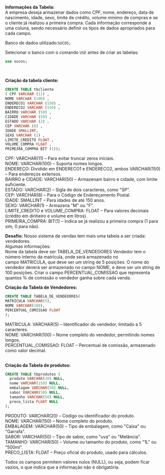 **Informações da Tabela:**<br>
A empresa deseja armazenar dados como CPF, nome, endereço, data de nascimento, idade, sexo, limite de crédito, volume mínimo de compras e se o cliente já realizou a primeira compra.
Cada informação corresponde a uma coluna, sendo necessário definir os tipos de dados apropriados para cada campo.

Banco de dados utilizado:`SUCOS;`

Selecionar o banco com o comando `USE` antes de criar as tabelas:

```sql
use sucos;
```
<br>

**Criação da tabela cliente:**<br>

```sql
CREATE TABLE tbcliente
( CPF VARCHAR (11) ,
NOME VARCHAR (100) ,
ENDERECO1 VARCHAR (150) ,
ENDERECO2 VARCHAR (150) ,
BAIRRO VARCHAR (50) ,
CIDADE VARCHAR (50) ,
ESTADO VARCHAR (2) ,
CEP VARCHAR (8) ,
IDADE SMALLINT,
SEXO VARCHAR (1) ,
LIMITE_CREDITO FLOAT ,
VOLUME_COMPRA FLOAT ,
PRIMEIRA_COMPRA BIT (1));
```
CPF: VARCHAR(11) – Para evitar truncar zeros iniciais.<br>
NOME: VARCHAR(100) – Suporta nomes longos.<br>
ENDEREÇO: Dividido em ENDERECO1 e ENDERECO2, ambos VARCHAR(150) – Para endereços extensos.<br>
BAIRRO e CIDADE: VARCHAR(50) – Armazenam bairro e cidade, com limite suficiente.<br>
ESTADO: VARCHAR(2) – Sigla de dois caracteres, como "SP".<br>
CEP: VARCHAR(8) – Para o Código de Endereçamento Postal.<br>
IDADE: SMALLINT – Para idades de até 150 anos.<br>
SEXO: VARCHAR(1) – Armazena "M" ou "F".<br>
LIMITE_CREDITO e VOLUME_COMPRA: FLOAT – Para valores decimais (crédito em dinheiro e volume em litros).<br>
PRIMEIRA_COMPRA: BIT(1) – Indica se já realizou a primeira compra (1 para sim, 0 para não).<br>

**Desafio:** Nosso sistema de vendas tem mais uma tabela a ser criada: vendedores.<br>
Algumas informações:<br>
Nome da tabela deve ser TABELA_DE_VENDEDORES Vendedor tem o número interno da matrícula, onde será armazenado no campo MATRICULA, que deve ser um string de 5 posições. O nome do vendedor deverá ser armazenado no campo NOME, e deve ser um string de 100 posições. Criar o campo PERCENTUAL_COMISSAO que representa quantos % de comissão o vendedor ganha sobre cada venda.
<br>

**Criação da Tabela de Vendedores:**<br>

```sql
CREATE TABLE TABELA_DE_VENDEDORES(
MATRICULA VARCHAR(5),
NOME VARCHAR(100),
PERCENTUAL_COMISSAO FLOAT
);

```
MATRICULA: VARCHAR(5) – Identificador do vendedor, limitado a 5 caracteres.<br>
NOME: VARCHAR(100) – Nome completo do vendedor, permitindo nomes longos.<br>
PERCENTUAL_COMISSAO: FLOAT – Percentual de comissão, armazenado como valor decimal.<br>
<br>

**Criação da Tabela de produtos:**<br>

```sql
CREATE TABLE tbprodutos (
  produto VARCHAR(20) NULL,
  nome VARCHAR(150) NULL,
  embalagem VARCHAR(50) NULL,
  sabor VARCHAR(50) NULL,
  tamanho VARCHAR(50) NULL,
  preco_lista FLOAT NULL
);
```

PRODUTO: VARCHAR(20) – Código ou identificador do produto.<br>
NOME: VARCHAR(150) – Nome completo do produto.<br>
EMBALAGEM: VARCHAR(50) – Tipo de embalagem, como "Caixa" ou "Garrafa".<br>
SABOR: VARCHAR(50) – Tipo de sabor, como "uva" ou "Melância".<br>
TAMANHO: VARCHAR(50) – Volume ou tamanho do produto, como "1L" ou "500ml".<br>
PRECO_LISTA: FLOAT – Preço oficial do produto, usado para cálculos.<br>

Todos os campos permitem valores nulos (NULL), ou seja, podem ficar vazios, o que indica que a informação não é obrigatória.
